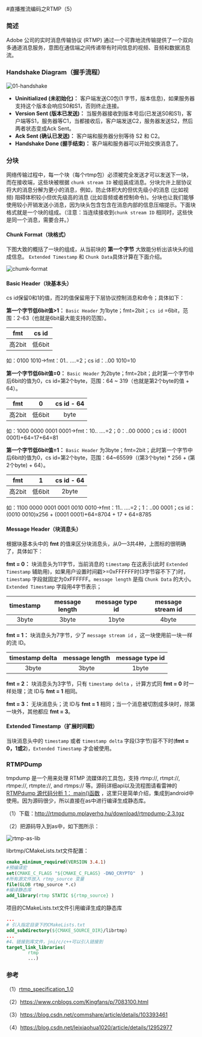 #直播推流编码之RTMP（5）

### 简述

Adobe 公司的实时消息传输协议 (RTMP) 通过一个可靠地流传输提供了一个双向多通道消息服务，意图在通信端之间传递带有时间信息的视频、音频和数据消息流。

### Handshake Diagram（握手流程）

![01-handshake](img/5-rtmp/rtmp-01-handshake.png)

- **Uninitialized (未初始化)：** 客户端发送C0包(1 字节，版本信息)，如果服务器支持这个版本会响应S0和S1，否则终止连接。
- **Version Sent (版本已发送)：** 当服务器接收到版本号后(已发送S0和S1)，客户端等S1，服务器等C1，当都接收后，客户端发送C2，服务器发送S2，然后两者状态变成Ack Sent。
- **Ack Sent (确认已发送)：** 客户端和服务器分别等待 S2 和 C2。
- **Handshake Done (握手结束)：** 客户端和服务器可以开始交换消息了。

### 分块

网络传输过程中，每一个块（每个rtmp包）必须被完全发送才可以发送下一块，而在接收端，这些块被根据 `chunk stream ID` 被组装成消息。分块允许上层协议将大的消息分解为更小的消息，例如，防止体积大的但优先级小的消息 (比如视频) 阻碍体积较小但优先级高的消息 (比如音频或者控制命令)。分块也让我们能够使用较小开销发送小消息，因为块头包含包含在消息内部的信息压缩提示。下面块格式就是一个块的组成。（注意：当连续接收到`chunk stream ID` 相同时，这些快是同一个消息，需要合并。）

#### Chunk Format（块格式）

下图大致的概括了一块的组成，从当前块的 **第一个字节** 大致能分析出该块头的组成信息。 `Extended Timestamp` 和 `Chunk Data`具体计算在下面介绍。

![chumk-format](img/5-rtmp/rtmp-chumk-format.png)

#### Basic Header（块基本头）

cs id保留0和1的值，而2的值保留用于下层协议控制消息和命令；具体如下：

**第一个字节低6bit值>1：** `Basic Header` 为1byte；fmt=2bit；`cs id` =6bit，范围：2-63（也就是6bit最大能支持的范围）。

|  fmt   | cs id  |
| :----: | :----: |
| 高2bit | 低6bit |

如：0100 1010->fmt：01.. ....=2；cs id：..00 1010=10

**第一个字节低6bit值=0：** `Basic Header` 为2byte；fmt=2bit；此时第一个字节中后6bit的值为0，cs id=第2个byte，范围：64 ~ 319（也就是第2个byte的值 + 64）。

|  fmt   |   0    | cs id - 64 |
| :----: | :----: | :--------: |
| 高2bit | 低6bit |    byte    |

如：1000 0000 0001 0001->fmt：10.. ....=2；0：..00 0000；cs id：(0001 0001)+64=17+64=81

**第一个字节低6bit值=1：**  `Basic Header` 为3byte；fmt=2bit；此时第一个字节中后6bit的值为0，cs id=第2个byte，范围：64~65599（(第3个byte) * 256 + (第2个byte) + 64）。

|  fmt   |   1    | cs id - 64 |
| :----: | :----: | :--------: |
| 高2bit | 低6bit |   2byte    |

如：1100 0000 0001 0001 0010 0010->fmt：11.. ....=2；1：..00 0001；cs id：(0010 0010)x256 + (0001 0001)+64=8704 + 17 + 64=8785

#### Message Header（块消息头）

根据块基本头中的 **fmt** 的值来区分块消息头，从0—3共4种，上图标的很明确了，具体如下：

**fmt = 0：** 块消息头为11字节，当前消息的 `timestamp` 在这表示(此时 `Extended Timestamp` 辅助用)，如果用户设置时间戳>=0xFFFFFF时(3字节容不下了)时，`timestamp` 字段就固定为0xFFFFFF。`message length` 是指 `Chunk Data` 的大小。`Extended Timestamp` 字段用4字节表示；

| timestamp | message length | message type id | message stream id |
| :-------: | :------------: | :-------------: | :---------------: |
|   3byte   |     3byte      |      1byte      |       4byte       |

**fmt = 1：** 块消息头为7字节，少了 `message stream id` ，这一块使用前一块一样的流 ID。

| timestamp delta | message length | message type id |
| :-------------: | :------------: | :-------------: |
|      3byte      |     3byte      |      1byte      |

**fmt = 2：** 块消息头为3字节，只有 `timestamp delta` ，计算方式同 **fmt = 0** 时一样处理；流 ID与 **fmt = 1** 相同。

**fmt = 3：** 无块消息头；流 ID与 **fmt = 1** 相同；当一个消息被切割成多块时，除第一块外，其他都应 **fmt = 3**。

#### Extended Timestamp（扩展时间戳）

当块消息头中的 `timestamp` 或者 `timestamp delta` 字段(3字节)容不下时(**fmt = 0，1或2**)，`Extended Timestamp` 才会被使用。

### RTMPDump

tmpdump 是一个用来处理 RTMP 流媒体的工具包，支持 rtmp://, rtmpt://, rtmpe://, rtmpte://, and rtmps:// 等。源码详细api以及流程图请看雷神的[RTMPdump 源代码分析 1： main()函数](https://blog.csdn.net/leixiaohua1020/article/details/12952977) ，这里只是简单介绍，集成到android中使用。因为源码很少，所以直接在as中进行编译生成静态库。

（1）下载：http://rtmpdump.mplayerhq.hu/download/rtmpdump-2.3.tgz

（2）把源码导入到as中，如下图所示：

![rtmp-as-lib](img/5-rtmp/rtmp-as-lib.jpg)

librtmp/CMakeLists.txt文件配置：

```cmake
cmake_minimum_required(VERSION 3.4.1)
#预编译宏
set(CMAKE_C_FLAGS "${CMAKE_C_FLAGS} -DNO_CRYPTO"  )
#所有源文件放入 rtmp_source 变量
file(GLOB rtmp_source *.c)
#编译静态库
add_library(rtmp STATIC ${rtmp_source} )
```

项目的CMakeLists.txt文件引用编译生成的静态库

```cmake
...
# 引入指定目录下的CMakeLists.txt
add_subdirectory(${CMAKE_SOURCE_DIR}/librtmp)
...
#4、链接到库文件，jni/c/c++可以引入链接到
target_link_libraries(
        rtmp
        ...)
```



### 参考

（1）[rtmp_specification_1.0](https://wwwimages2.adobe.com/content/dam/acom/en/devnet/rtmp/pdf/rtmp_specification_1.0.pdf)

（2）https://www.cnblogs.com/Kingfans/p/7083100.html

（3）https://blog.csdn.net/commshare/article/details/103393461

（4）https://blog.csdn.net/leixiaohua1020/article/details/12952977